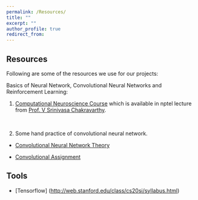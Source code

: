 ```yaml
---
permalink: /Resources/
title: ""
excerpt: ""
author_profile: true
redirect_from: 
---
```


## Resources

Following are some of the resources we use for our projects:

Basics of Neural Network, Convolutional Neural Networks and Reinforcement Learning:

1. [Computational Neuroscience Course](https://nptel.ac.in/courses/102106023/) which is available in nptel lecture from [Prof. V Srinivasa Chakravarthy](https://biotech.iitm.ac.in/index.php/v-srinivasa-chakravarthy/).
<br>

2. Some hand practice of convolutional neural network.<br> 

* [Convolutional Neural Network Theory](http://cs231n.github.io/)<br>

* [Convolutional Assignment](https://cv-tricks.com/tensorflow-tutorial/training-convolutional-neural-network-for-image-classification/)<br>

## Tools 
* [Tensorflow] (http://web.stanford.edu/class/cs20si/syllabus.html)


